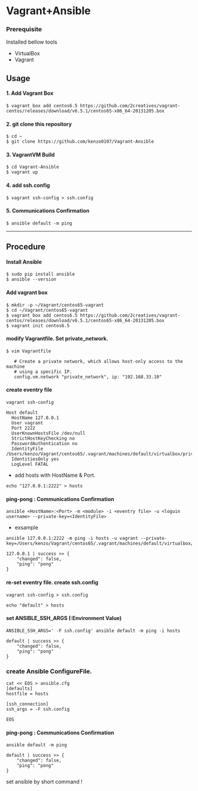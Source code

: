 # Vagrant+Ansible

### Prerequisite
Installed bellow tools

* VirtualBox
* Vagrant


## Usage

#### 1. Add Vagrant Box

```
$ vagrant box add centos6.5 https://github.com/2creatives/vagrant-centos/releases/download/v6.5.1/centos65-x86_64-20131205.box
```

#### 2. git clone this repository

```
$ cd ~
$ git clone https://github.com/kenzo0107/Vagrant-Ansible
```

#### 3. VagrantVM Build

```
$ cd Vagrant-Ansible
$ vagrant up
``` 

#### 4. add ssh.config

```
$ vagrant ssh-config > ssh.config
```

#### 5. Communications Confirmation

```
$ ansible default -m ping
```

---

## Procedure

#### Install Ansible
```
$ sudo pip install ansible
$ ansible --version
```

#### Add vagrant box

```
$ mkdir -p ~/Vagrant/centos65-vagrant
$ cd ~/Vagrant/centos65-vagrant
$ vagrant box add centos6.5 https://github.com/2creatives/vagrant-centos/releases/download/v6.5.1/centos65-x86_64-20131205.box
$ vagrant init centos6.5
```

#### modify Vagrantfile. Set private_network.

```
$ vim Vagrantfile
```

```
   # Create a private network, which allows host-only access to the machine
   # using a specific IP.
   config.vm.network "private_network", ip: "192.168.33.10"
```

#### create eventry file

```
vagrant ssh-config
```

```
Host default
  HostName 127.0.0.1
  User vagrant
  Port 2222
  UserKnownHostsFile /dev/null
  StrictHostKeyChecking no
  PasswordAuthentication no
  IdentityFile /Users/kenzo/Vagrant/centos65/.vagrant/machines/default/virtualbox/private_key
  IdentitiesOnly yes
  LogLevel FATAL
```

* add hosts with HostName & Port.

```
echo "127.0.0.1:2222" > hosts
```

#### ping-pong : Communications Confirmation

```
ansible <HostName>:<Port> -m <module> -i <eventry file> -u <loguin username> --private-key=<IdentityFile>
```

* exsample

```
ansible 127.0.0.1:2222 -m ping -i hosts -u vagrant --private-key=/Users/kenzo/Vagrant/centos65/.vagrant/machines/default/virtualbox/private_key

127.0.0.1 | success >> {
    "changed": false,
    "ping": "pong"
}
```

#### re-set eventry file. create ssh.config
```
vagrant ssh-config > ssh.config
```

```
echo "default" > hosts
```

#### set ANSIBLE_SSH_ARGS (:Environment Value)

```
ANSIBLE_SSH_ARGS=' -F ssh.config' ansible default -m ping -i hosts

default | success >> {
    "changed": false,
    "ping": "pong"
}
```

### create Ansible ConfigureFile.

```
cat << EOS > ansible.cfg
[defaults]
hostfile = hosts

[ssh_connection]
ssh_args = -F ssh.config

EOS
```

#### ping-pong : Communications Confirmation

```
ansible default -m ping

default | success >> {
    "changed": false,
    "ping": "pong"
}
```

set ansible by short command !
